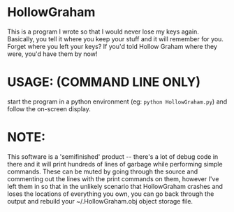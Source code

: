 # HollowGraham

This is a program I wrote so that I would never lose my keys again.  Basically, you tell it where you keep your stuff and it will remember for you.  Forget where you left your keys?  If you'd told Hollow Graham where they were, you'd have them by now!

# USAGE: (COMMAND LINE ONLY)

start the program in a python environment (eg: `python HollowGraham.py`) and follow the on-screen display.

# NOTE:

This software is a 'semifinished' product -- there's a lot of debug code in there and it will print hundreds of lines of garbage while performing simple commands.  These can be muted by going through the source and commenting out the lines with the print commands on them, however I've left them in so that in the unlikely scenario that HollowGraham crashes and loses the locations of everything you own, you can go back through the output and rebuild your ~/.HollowGraham.obj object storage file.

